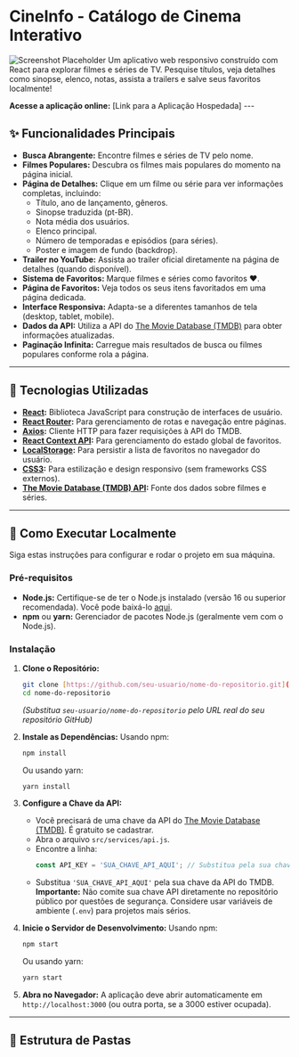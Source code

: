 # CineInfo - Catálogo de Cinema Interativo

![Screenshot Placeholder](link_para_seu_screenshot.png) Um aplicativo web responsivo construído com React para explorar filmes e séries de TV. Pesquise títulos, veja detalhes como sinopse, elenco, notas, assista a trailers e salve seus favoritos localmente!

**Acesse a aplicação online:** [Link para a Aplicação Hospedada] ---

## ✨ Funcionalidades Principais

* **Busca Abrangente:** Encontre filmes e séries de TV pelo nome.
* **Filmes Populares:** Descubra os filmes mais populares do momento na página inicial.
* **Página de Detalhes:** Clique em um filme ou série para ver informações completas, incluindo:
    * Título, ano de lançamento, gêneros.
    * Sinopse traduzida (pt-BR).
    * Nota média dos usuários.
    * Elenco principal.
    * Número de temporadas e episódios (para séries).
    * Poster e imagem de fundo (backdrop).
* **Trailer no YouTube:** Assista ao trailer oficial diretamente na página de detalhes (quando disponível).
* **Sistema de Favoritos:** Marque filmes e séries como favoritos ❤️.
* **Página de Favoritos:** Veja todos os seus itens favoritados em uma página dedicada.
* **Interface Responsiva:** Adapta-se a diferentes tamanhos de tela (desktop, tablet, mobile).
* **Dados da API:** Utiliza a API do [The Movie Database (TMDB)](https://www.themoviedb.org/) para obter informações atualizadas.
* **Paginação Infinita:** Carregue mais resultados de busca ou filmes populares conforme rola a página.

---

## 🚀 Tecnologias Utilizadas

* **[React](https://reactjs.org/):** Biblioteca JavaScript para construção de interfaces de usuário.
* **[React Router](https://reactrouter.com/):** Para gerenciamento de rotas e navegação entre páginas.
* **[Axios](https://axios-http.com/):** Cliente HTTP para fazer requisições à API do TMDB.
* **[React Context API](https://reactjs.org/docs/context.html):** Para gerenciamento do estado global de favoritos.
* **[LocalStorage](https://developer.mozilla.org/pt-BR/docs/Web/API/Window/localStorage):** Para persistir a lista de favoritos no navegador do usuário.
* **[CSS3](https://developer.mozilla.org/pt-BR/docs/Web/CSS):** Para estilização e design responsivo (sem frameworks CSS externos).
* **[The Movie Database (TMDB) API](https://developer.themoviedb.org/docs):** Fonte dos dados sobre filmes e séries.

---

## 🔧 Como Executar Localmente

Siga estas instruções para configurar e rodar o projeto em sua máquina.

### Pré-requisitos

* **Node.js:** Certifique-se de ter o Node.js instalado (versão 16 ou superior recomendada). Você pode baixá-lo [aqui](https://nodejs.org/).
* **npm** ou **yarn:** Gerenciador de pacotes Node.js (geralmente vem com o Node.js).

### Instalação

1.  **Clone o Repositório:**
    ```bash
    git clone [https://github.com/seu-usuario/nome-do-repositorio.git](https://github.com/seu-usuario/nome-do-repositorio.git)
    cd nome-do-repositorio
    ```
    *(Substitua `seu-usuario/nome-do-repositorio` pelo URL real do seu repositório GitHub)*

2.  **Instale as Dependências:**
    Usando npm:
    ```bash
    npm install
    ```
    Ou usando yarn:
    ```bash
    yarn install
    ```

3.  **Configure a Chave da API:**
    * Você precisará de uma chave da API do [The Movie Database (TMDB)](https://www.themoviedb.org/settings/api). É gratuito se cadastrar.
    * Abra o arquivo `src/services/api.js`.
    * Encontre a linha:
        ```javascript
        const API_KEY = 'SUA_CHAVE_API_AQUI'; // Substitua pela sua chave real
        ```
    * Substitua `'SUA_CHAVE_API_AQUI'` pela sua chave da API do TMDB. **Importante:** Não comite sua chave API diretamente no repositório público por questões de segurança. Considere usar variáveis de ambiente (`.env`) para projetos mais sérios.

4.  **Inicie o Servidor de Desenvolvimento:**
    Usando npm:
    ```bash
    npm start
    ```
    Ou usando yarn:
    ```bash
    yarn start
    ```

5.  **Abra no Navegador:**
    A aplicação deve abrir automaticamente em `http://localhost:3000` (ou outra porta, se a 3000 estiver ocupada).

---

## 📂 Estrutura de Pastas
